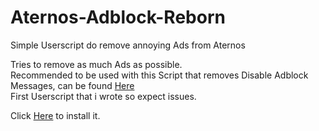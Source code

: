 # Aternos-Adblock-Reborn
Simple Userscript do remove annoying Ads from Aternos

Tries to remove as much Ads as possible.</br>
Recommended to be used with this Script that removes Disable Adblock Messages, can be found [Here](https://greasyfork.org/en/scripts/30310-removeads)</br>
First Userscript that i wrote so expect issues.

Click [Here](https://github.com/crustySenpai/Aternos-Adblock-Reborn/raw/main/Aternos%20Adblock%20Reborn.user.js) to install it.
